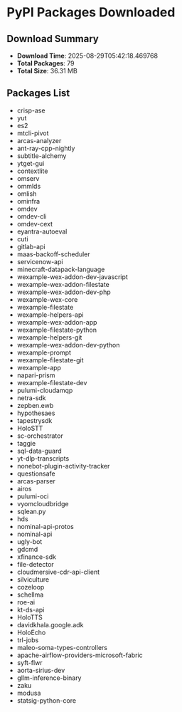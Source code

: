 # PyPI Packages Downloaded

## Download Summary
- **Download Time**: 2025-08-29T05:42:18.469768
- **Total Packages**: 79
- **Total Size**: 36.31 MB

## Packages List
- crisp-ase
- yut
- es2
- mtcli-pivot
- arcas-analyzer
- ant-ray-cpp-nightly
- subtitle-alchemy
- ytget-gui
- contextlite
- omserv
- ommlds
- omlish
- ominfra
- omdev
- omdev-cli
- omdev-cext
- eyantra-autoeval
- cuti
- gitlab-api
- maas-backoff-scheduler
- servicenow-api
- minecraft-datapack-language
- wexample-wex-addon-dev-javascript
- wexample-wex-addon-filestate
- wexample-wex-addon-dev-php
- wexample-wex-core
- wexample-filestate
- wexample-helpers-api
- wexample-wex-addon-app
- wexample-filestate-python
- wexample-helpers-git
- wexample-wex-addon-dev-python
- wexample-prompt
- wexample-filestate-git
- wexample-app
- napari-prism
- wexample-filestate-dev
- pulumi-cloudamqp
- netra-sdk
- zepben.ewb
- hypothesaes
- tapestrysdk
- HoloSTT
- sc-orchestrator
- taggie
- sql-data-guard
- yt-dlp-transcripts
- nonebot-plugin-activity-tracker
- questionsafe
- arcas-parser
- airos
- pulumi-oci
- vyomcloudbridge
- sqlean.py
- hds
- nominal-api-protos
- nominal-api
- ugly-bot
- gdcmd
- xfinance-sdk
- file-detector
- cloudmersive-cdr-api-client
- silviculture
- cozeloop
- schellma
- roe-ai
- kt-ds-api
- HoloTTS
- davidkhala.google.adk
- HoloEcho
- trl-jobs
- maleo-soma-types-controllers
- apache-airflow-providers-microsoft-fabric
- syft-flwr
- aorta-sirius-dev
- gllm-inference-binary
- zaku
- modusa
- statsig-python-core
